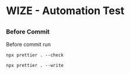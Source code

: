 # WIZE - Automation Test

##

### Before Commit

Before commit run

```
npx prettier . --check
```

```
npx prettier . --write
```
